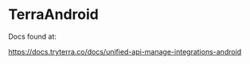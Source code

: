 # TerraAndroid

Docs found at: 

https://docs.tryterra.co/docs/unified-api-manage-integrations-android
